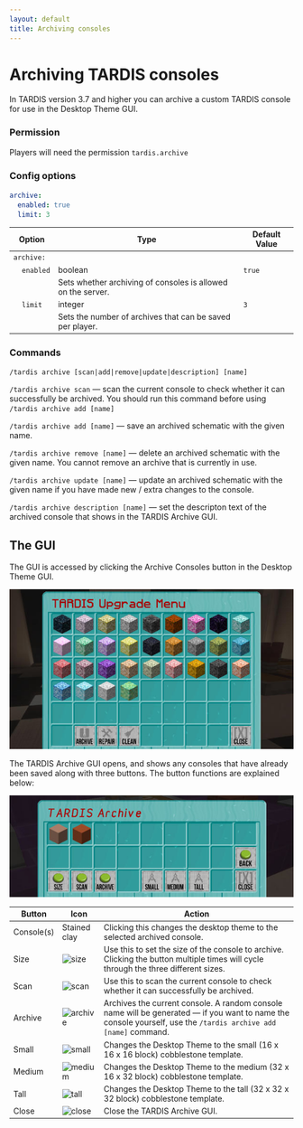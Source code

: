 ```yaml
---
layout: default
title: Archiving consoles
---
```


# Archiving TARDIS consoles

In TARDIS version 3.7 and higher you can archive a custom TARDIS console for use in the Desktop Theme GUI.

### Permission

Players will need the permission `tardis.archive`

### Config options

```yaml title="/plugins/TARDIS/config.yml"
archive:
  enabled: true
  limit: 3
```

| Option                            | Type                                                         | Default Value |
|-----------------------------------|--------------------------------------------------------------|---------------|
| `archive:`                        |
| &nbsp;&nbsp;&nbsp;&nbsp;`enabled` | boolean                                                      | `true`        | 
| &nbsp;                            | Sets whether archiving of consoles is allowed on the server. |
| &nbsp;&nbsp;&nbsp;&nbsp;`limit`   | integer                                                      | `3`           |
| &nbsp;                            | Sets the number of archives that can be saved per player.    |

### Commands

    /tardis archive [scan|add|remove|update|description] [name]

`/tardis archive scan` — scan the current console to check whether it can successfully be archived. You should run this
command before using `/tardis archive add [name]`

`/tardis archive add [name]` — save an archived schematic with the given name.

`/tardis archive remove [name]` — delete an archived schematic with the given name. You cannot remove an archive that is
currently in use.

`/tardis archive update [name]` — update an archived schematic with the given name if you have made new / extra changes
to the console.

`/tardis archive description [name]` — set the descripton text of the archived console that shows in the TARDIS Archive
GUI.

## The GUI

The GUI is accessed by clicking the Archive Consoles button in the Desktop Theme GUI.

![Archive button](/images/docs/archive_button.jpg)

The TARDIS Archive GUI opens, and shows any consoles that have already been saved along with three buttons. The button
functions are explained below:

![TARDIS Archive GUI](/images/docs/archive_gui.jpg)

| Button     | Icon                                                                                                                                        | Action                                                                                                                                                          |
|------------|---------------------------------------------------------------------------------------------------------------------------------------------|-----------------------------------------------------------------------------------------------------------------------------------------------------------------|
| Console(s) | Stained clay                                                                                                                                | Clicking this changes the desktop theme to the selected archived console.                                                                                       |
| Size       | ![size](https://github.com/eccentricdevotion/TARDIS-Resource-Pack/raw/master/assets/tardis/textures/item/gui/archive/size_button.png)       | Use this to set the size of the console to archive. Clicking the button multiple times will cycle through the three different sizes.                            |
| Scan       | ![scan](https://github.com/eccentricdevotion/TARDIS-Resource-Pack/raw/master/assets/tardis/textures/item/gui/archive/scan_button.png)       | Use this to scan the current console to check whether it can successfully be archived.                                                                          |
| Archive    | ![archive](https://github.com/eccentricdevotion/TARDIS-Resource-Pack/raw/master/assets/tardis/textures/item/gui/archive/archive_button.png) | Archives the current console. A random console name will be generated — if you want to name the console yourself, use the `/tardis archive add [name]` command. |
| Small      | ![small](https://github.com/eccentricdevotion/TARDIS-Resource-Pack/raw/master/assets/tardis/textures/item/gui/archive/small.png)            | Changes the Desktop Theme to the small (16 x 16 x 16 block) cobblestone template.                                                                               |
| Medium     | ![medium](https://github.com/eccentricdevotion/TARDIS-Resource-Pack/raw/master/assets/tardis/textures/item/gui/archive/medium.png)          | Changes the Desktop Theme to the medium (32 x 16 x 32 block) cobblestone template.                                                                              |
| Tall       | ![tall](https://github.com/eccentricdevotion/TARDIS-Resource-Pack/raw/master/assets/tardis/textures/item/gui/archive/tall.png)              | Changes the Desktop Theme to the tall (32 x 32 x 32 block) cobblestone template.                                                                                |
| Close      | ![close](https://github.com/eccentricdevotion/TARDIS-Resource-Pack/raw/master/assets/tardis/textures/item/gui/close.png)                    | Close the TARDIS Archive GUI.                                                                                                                                   |

